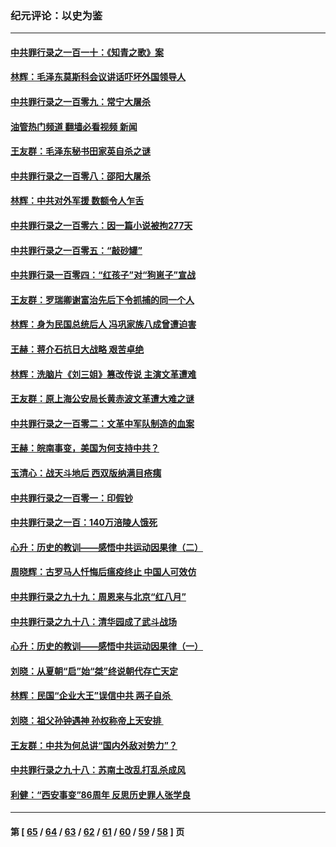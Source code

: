 ### 纪元评论：以史为鉴
---
#### [中共罪行录之一百一十：《知青之歌》案](../../pages/nsc1028/n13920732.md?02050330) 
#### [林辉：毛泽东莫斯科会议讲话吓坏外国领导人](../../pages/nsc1028/n13917931.md?02050330) 
#### [中共罪行录之一百零九：常宁大屠杀](../../pages/nsc1028/n13917366.md?02050330) 
#### [油管热门频道 翻墙必看视频 新闻](ok?02050330)
#### [王友群：毛泽东秘书田家英自杀之谜](../../pages/nsc1028/n13916918.md?02050330) 
#### [中共罪行录之一百零八：邵阳大屠杀](../../pages/nsc1028/n13916622.md?02050330) 
#### [林辉：中共对外军援 数额令人乍舌](../../pages/nsc1028/n13914615.md?02050330) 
#### [中共罪行录之一百零六：因一篇小说被拘277天](../../pages/nsc1028/n13913548.md?02050330) 
#### [中共罪行录之一百零五：“敲砂罐”](../../pages/nsc1028/n13912910.md?02050330) 
#### [中共罪行录一百零四：“红孩子”对“狗崽子”宣战](../../pages/nsc1028/n13908811.md?02050330) 
#### [王友群：罗瑞卿谢富治先后下令抓捕的同一个人](../../pages/nsc1028/n13907857.md?02050330) 
#### [林辉：身为民国总统后人 冯巩家族八成曾遭迫害](../../pages/nsc1028/n13907756.md?02050330) 
#### [王赫：蒋介石抗日大战略 艰苦卓绝](../../pages/nsc1028/n13904249.md?02050330) 
#### [林辉：洗脑片《刘三姐》篡改传说 主演文革遭难](../../pages/nsc1028/n13899238.md?02050330) 
#### [王友群：原上海公安局长黄赤波文革遭大难之谜](../../pages/nsc1028/n13898139.md?02050330) 
#### [中共罪行录之一百零二：文革中军队制造的血案](../../pages/nsc1028/n13897782.md?02050330) 
#### [王赫：皖南事变，美国为何支持中共？](../../pages/nsc1028/n13897035.md?02050330) 
#### [玉清心：战天斗地后 西双版纳满目疮痍](../../pages/nsc1028/n13895566.md?02050330) 
#### [中共罪行录之一百零一：印假钞](../../pages/nsc1028/n13896066.md?02050330) 
#### [中共罪行录之一百：140万涪陵人饿死](../../pages/nsc1028/n13892716.md?02050330) 
#### [心升：历史的教训——感悟中共运动因果律（二）](../../pages/nsc1028/n13892402.md?02050330) 
#### [周晓辉：古罗马人忏悔后瘟疫终止 中国人可效仿](../../pages/nsc1028/n13891767.md?02050330) 
#### [中共罪行录之九十九：周恩来与北京“红八月”](../../pages/nsc1028/n13892095.md?02050330) 
#### [中共罪行录之九十八：清华园成了武斗战场](../../pages/nsc1028/n13891003.md?02050330) 
#### [心升：历史的教训——感悟中共运动因果律（一）](../../pages/nsc1028/n13890731.md?02050330) 
#### [刘晓：从夏朝“启”始“桀”终说朝代存亡天定](../../pages/nsc1028/n13874028.md?02050330) 
#### [林辉：民国“企业大王”误信中共  两子自杀 ](../../pages/nsc1028/n13886313.md?02050330) 
#### [刘晓：祖父孙钟遇神 孙权称帝上天安排 ](../../pages/nsc1028/n13882761.md?02050330) 
#### [王友群：中共为何总讲“国内外敌对势力”？](../../pages/nsc1028/n13881858.md?02050330) 
#### [中共罪行录之九十八：苏南土改乱打乱杀成风](../../pages/nsc1028/n13881845.md?02050330) 
#### [利健：“西安事变”86周年 反思历史罪人张学良](../../pages/nsc1028/n13882019.md?02050330) 

---
#### 第 [ [65](./65.md?02050330) / [64](./64.md?02050330) / [63](./63.md?02050330) / [62](./62.md?02050330) / [61](./61.md?02050330) / [60](./60.md?02050330) / [59](./59.md?02050330) / [58](./58.md?02050330) ] 页
